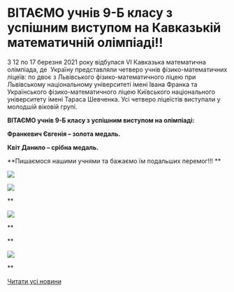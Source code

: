 # ВІТАЄМО учнів 9-Б класу з успішним виступом на Кавказькій математичній олімпіаді!!

З 12 по 17 березня 2021 року відбулася VI Кавказька математична олімпіада, де  Україну представляли четверо учнів фізико-математичних ліцеїв: по двоє з Львівського фізико-математичного ліцею при Львівському національному університеті імені Івана Франка та Українського фізико-математичного ліцею Київського національного університету імені Тараса Шевченка. Усі четверо ліцеїстів виступали у молодшій віковій групі.

**ВІТАЄМО учнів 9-Б класу з успішним виступом на олімпіаді:**

**Франкевич Євгенія – золота медаль.**

**Квіт Данило – срібна медаль.**

**Пишаємося нашими учнями та бажаємо їм подальших перемог!!! **


![](/images/blog/вітаємо-учнів-9-б-класу-з-успішним-виступом-на-кавказькій/франкевич.jpg)



![](/images/blog/вітаємо-учнів-9-б-класу-з-успішним-виступом-на-кавказькій/квіт.jpg)


**

![](/images/blog/вітаємо-учнів-9-б-класу-з-успішним-виступом-на-кавказькій/img_20210325_150145.jpg)

**

**

![](/images/blog/вітаємо-учнів-9-б-класу-з-успішним-виступом-на-кавказькій/img_20210325_150138.jpg)

**

[Читати усі новини](/news)

